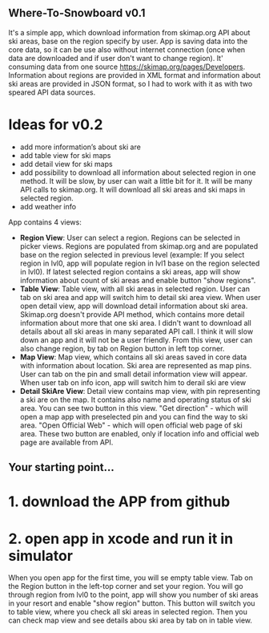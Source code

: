 ## Where-To-Snowboard v0.1

It's a simple app, which download information from skimap.org API about ski areas, base on the region specify by user. App is saving data into the core data, so it can be use also without internet connection (once when data are downloaded and if user don't want to change region). It' consuming data from one source https://skimap.org/pages/Developers. Information about regions are provided in XML format and information about ski areas are provided in JSON format, so I had to work with it as with two speared API data sources. 

# Ideas for v0.2
- add more information’s about ski are
- add table view for ski maps
- add detail view for ski maps
- add possibility to download all information about selected region in one method. It will be slow, by user can wait a little bit for it. It will be many API calls to skimap.org. It will download all ski areas and ski maps in selected region.
- add weather info


App contains 4 views:

* **Region View**: User can select a region. Regions can be selected in picker views. Regions are populated from skimap.org and are populated base on the region selected in previous level (example: If you select region in lvl0, app will populate region in lvl1 base on the region selected in lvl0). If latest selected region contains a ski areas, app will show information about count of ski areas and enable button "show regions".
* **Table View**: Table view, with all ski areas in selected region. User can tab on ski area and app will switch him to detail ski area view. When user open detail view, app will download detail information about ski area. Skimap.org doesn't provide API method, which contains more detail information about more that one ski area. I didn't want to download all details about all ski areas in many separated API call. I think it will slow down an app and it will not be a user friendly. From this view, user can also change region, by tab on Region button in left top corner.
* **Map View**: Map view, which contains all ski areas saved in core data with information about location. Ski area are represented as map pins. User can tab on the pin and small detail information view will appear. When user tab on info icon, app will switch him to derail ski are view
* **Detail SkiAre View**: Detail view contains map view, with pin representing a ski are on the map. It contains also name and operating status of ski area. You can see two button in this view. "Get direction" - which will open a map app with preselected pin and you can find the way to ski area. "Open Official Web" - which will open official web page of ski area. These two button are enabled, only if location info and official web page are available from API.

## Your starting point...
# 1. download the APP from github
# 2. open app in xcode and run it in simulator
When you open app for the first time, you will se empty table view. Tab on the Region button in the left-top corner and set your region. You will go through region from lvl0 to the point, app will show you number of ski areas in your resort and enable "show region" button. This button will switch you to table view, where you check all ski areas in selected region. Then you can check map view and see details abou ski area by tab on in table view. 



